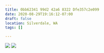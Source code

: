 ```yaml
---
title: 0bb62341 99d2 42a6 8322 Dfe357c2e099
date: 2020-08-29T19:16:12-07:00
draft: false
location: Silverdale, WA
tags: []

---
```



[![](https://d17enza3bfujl8.cloudfront.net/758f7915-97ea-4e54-846a-57d4e41c7773.jpg)](/img/758f7915-97ea-4e54-846a-57d4e41c7773)
[![](https://d17enza3bfujl8.cloudfront.net/7299b612-163d-488d-ba82-95fd211b5505.jpg)](/img/7299b612-163d-488d-ba82-95fd211b5505)

